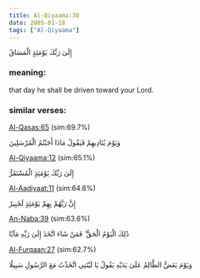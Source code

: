 ```yaml
---
title: Al-Qiyaama:30
date: 2005-01-18
tags: ["Al-Qiyaama"]
---
```

إِلَىٰ رَبِّكَ يَوْمَئِذٍ الْمَسَاقُ
### meaning: 
that day he shall be driven toward your Lord.
### similar verses: 

[Al-Qasas:65](/28/65) (sim:69.7%)

وَيَوْمَ يُنَادِيهِمْ فَيَقُولُ مَاذَا أَجَبْتُمُ الْمُرْسَلِينَ

[Al-Qiyaama:12](/75/12) (sim:65.1%)

إِلَىٰ رَبِّكَ يَوْمَئِذٍ الْمُسْتَقَرُّ

[Al-Aadiyaat:11](/100/11) (sim:64.6%)

إِنَّ رَبَّهُمْ بِهِمْ يَوْمَئِذٍ لَخَبِيرٌ

[An-Naba:39](/78/39) (sim:63.6%)

ذَٰلِكَ الْيَوْمُ الْحَقُّ ۖ فَمَنْ شَاءَ اتَّخَذَ إِلَىٰ رَبِّهِ مَآبًا

[Al-Furqaan:27](/25/27) (sim:62.7%)

وَيَوْمَ يَعَضُّ الظَّالِمُ عَلَىٰ يَدَيْهِ يَقُولُ يَا لَيْتَنِي اتَّخَذْتُ مَعَ الرَّسُولِ سَبِيلًا
